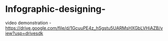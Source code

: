 # Infographic-designing-
video demonstration - https://drive.google.com/file/d/1GcuuPE4z_hSgstu5UARMsHXGbLVHiAZB/view?usp=drivesdk

